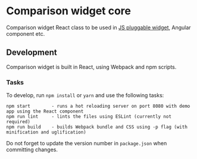 # Comparison widget core
Comparison widget React class to be used in [JS pluggable widget](https://github.com/transferwise/comparison-widget/), Angular component etc.

## Development
Comparison widget is built in React, using Webpack and npm scripts.

### Tasks
To develop, run `npm install` or `yarn` and use the following tasks:
```
npm start        - runs a hot reloading server on port 8080 with demo app using the React component
npm run lint     - lints the files using ESLint (currently not required)
npm run build    - builds Webpack bundle and CSS using -p flag (with minification and uglification)
```

Do not forget to update the version number in `package.json` when committing changes.
